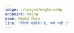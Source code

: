 ```yaml
---
image: ./images/megha.webp
endpoint: megha
name: Megha More
line: "जिंदगी WORTH है, व्यर्थ नाहीं |"
---
```

